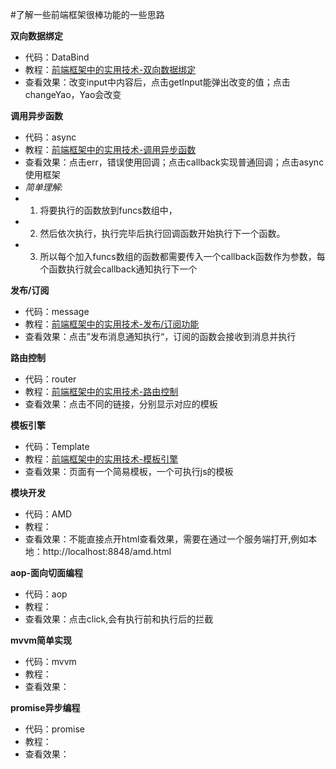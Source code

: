 #了解一些前端框架很棒功能的一些思路

**双向数据绑定**
- 代码：DataBind
- 教程：[前端框架中的实用技术-双向数据绑定](http://hi.baidu.com/tang_guangyao/item/bb42dae08a12ce2e570f1d04)
- 查看效果：改变input中内容后，点击getInput能弹出改变的值；点击changeYao，Yao会改变


**调用异步函数**
- 代码：async
- 教程：[前端框架中的实用技术-调用异步函数](http://hi.baidu.com/tang_guangyao/item/d417f960e0d688346995e6c7)
- 查看效果：点击err，错误使用回调；点击callback实现普通回调；点击async使用框架
- *简单理解:*
- 1. 将要执行的函数放到funcs数组中，
- 2. 然后依次执行，执行完毕后执行回调函数开始执行下一个函数。
- 3. 所以每个加入funcs数组的函数都需要传入一个callback函数作为参数，每个函数执行就会callback通知执行下一个

**发布/订阅**
- 代码：message
- 教程：[前端框架中的实用技术-发布/订阅功能](http://hi.baidu.com/tang_guangyao/item/0edc4ed3e2e556d692a974d2)
- 查看效果：点击”发布消息通知执行“，订阅的函数会接收到消息并执行


**路由控制**
- 代码：router
- 教程：[前端框架中的实用技术-路由控制](http://hi.baidu.com/tang_guangyao/item/74e2ec041fbe28a13d42e23b)
- 查看效果：点击不同的链接，分别显示对应的模板

**模板引擎**
- 代码：Template
- 教程：[前端框架中的实用技术-模板引擎](http://hi.baidu.com/tang_guangyao/item/863e6a1e4b152bbe99ce3391)
- 查看效果：页面有一个简易模板，一个可执行js的模板

**模块开发**
- 代码：AMD
- 教程：
- 查看效果：不能直接点开html查看效果，需要在通过一个服务端打开,例如本地：http://localhost:8848/amd.html

**aop-面向切面编程**
- 代码：aop
- 教程：
- 查看效果：点击click,会有执行前和执行后的拦截

**mvvm简单实现**
- 代码：mvvm
- 教程：
- 查看效果：

**promise异步编程**
- 代码：promise
- 教程：
- 查看效果：